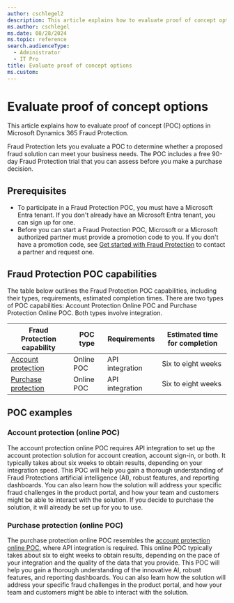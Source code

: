 ```yaml
---
author: cschlegel2
description: This article explains how to evaluate proof of concept options in Microsoft Dynamics 365 Fraud Protection.
ms.author: cschlegel
ms.date: 08/28/2024
ms.topic: reference
search.audienceType:
  - Administrator
  - IT Pro
title: Evaluate proof of concept options
ms.custom:
---
```


# Evaluate proof of concept options

This article explains how to evaluate proof of concept (POC) options in Microsoft Dynamics 365 Fraud Protection.

Fraud Protection lets you evaluate a POC to determine whether a proposed fraud solution can meet your business needs. The POC includes a free 90-day Fraud Protection trial that you can assess before you make a purchase decision.

## Prerequisites

- To participate in a Fraud Protection POC, you must have a Microsoft Entra tenant. If you don't already have an Microsoft Entra tenant, you can sign up for one.
- Before you can start a Fraud Protection POC, Microsoft or a Microsoft authorized partner must provide a promotion code to you. If you don't have a promotion code, see [Get started with Fraud Protection](https://dynamics.microsoft.com/get-started/?appname=fraudprotection) to contact a partner and request one.

## Fraud Protection POC capabilities 

The table below outlines the Fraud Protection POC capabilities, including their types, requirements, estimated completion times. There are two types of POC capabilities: Account Protection Online POC and Purchase Protection Online POC. Both types involve integration. 

| Fraud Protection capability | POC type | Requirements | Estimated time for completion |
|---|---|---|---|
| [Account protection](#account-protection-online-poc) | Online POC | API integration | Six to eight weeks |
| [Purchase protection](#purchase-protection-online-poc) | Online POC | API integration | Six to eight weeks |

<!--![Representation of available POC options](media/poc-options-image.png)-->

## POC examples

### Account protection (online POC)

The account protection online POC requires API integration to set up the account protection solution for account creation, account sign-in, or both. It typically takes about six weeks to obtain results, depending on your integration speed. This POC will help you gain a thorough understanding of Fraud Protections artificial intelligence (AI), robust features, and reporting dashboards. You can also learn how the solution will address your specific fraud challenges in the product portal, and how your team and customers might be able to interact with the solution. If you decide to purchase the solution, it will already be set up for you to use.

### Purchase protection (online POC)

The purchase protection online POC resembles the [account protection online POC](#account-protection-online-poc), where API integration is required. This online POC typically takes about six to eight weeks to obtain results, depending on the pace of your integration and the quality of the data that you provide. This POC will help you gain a thorough understanding of the innovative AI, robust features, and reporting dashboards. You can also learn how the solution will address your specific fraud challenges in the product portal, and how your team and customers might be able to interact with the solution.
